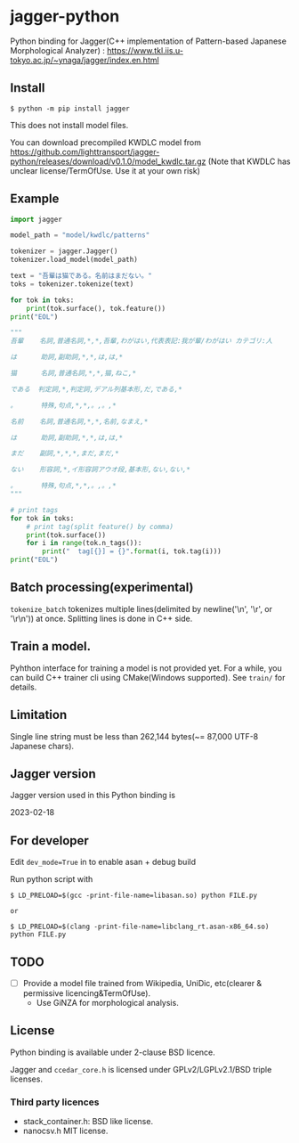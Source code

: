 # jagger-python

Python binding for Jagger(C++ implementation of Pattern-based Japanese Morphological Analyzer) : https://www.tkl.iis.u-tokyo.ac.jp/~ynaga/jagger/index.en.html

## Install

```
$ python -m pip install jagger
```

This does not install model files.

You can download precompiled KWDLC model from https://github.com/lighttransport/jagger-python/releases/download/v0.1.0/model_kwdlc.tar.gz
(Note that KWDLC has unclear license/TermOfUse. Use it at your own risk)

## Example

```py
import jagger

model_path = "model/kwdlc/patterns"

tokenizer = jagger.Jagger()
tokenizer.load_model(model_path)

text = "吾輩は猫である。名前はまだない。"
toks = tokenizer.tokenize(text)

for tok in toks:
    print(tok.surface(), tok.feature())
print("EOL")

"""
吾輩    名詞,普通名詞,*,*,吾輩,わがはい,代表表記:我が輩/わがはい カテゴリ:人

は      助詞,副助詞,*,*,は,は,*

猫      名詞,普通名詞,*,*,猫,ねこ,*

である  判定詞,*,判定詞,デアル列基本形,だ,である,*

。      特殊,句点,*,*,。,。,*

名前    名詞,普通名詞,*,*,名前,なまえ,*

は      助詞,副助詞,*,*,は,は,*

まだ    副詞,*,*,*,まだ,まだ,*

ない    形容詞,*,イ形容詞アウオ段,基本形,ない,ない,*

。      特殊,句点,*,*,。,。,*
"""

# print tags
for tok in toks:
    # print tag(split feature() by comma)
    print(tok.surface())
    for i in range(tok.n_tags()):
        print("  tag[{}] = {}".format(i, tok.tag(i)))
print("EOL")
```

## Batch processing(experimental)

`tokenize_batch` tokenizes multiple lines(delimited by newline('\n', '\r', or '\r\n')) at once.
Splitting lines is done in C++ side.

## Train a model.

Pyhthon interface for training a model is not provided yet.
For a while, you can build C++ trainer cli using CMake(Windows supported).
See `train/` for details.

## Limitation

Single line string must be less than 262,144 bytes(~= 87,000 UTF-8 Japanese chars).

## Jagger version

Jagger version used in this Python binding is

2023-02-18

## For developer

Edit `dev_mode=True` in to enable asan + debug build

Run python script with

```
$ LD_PRELOAD=$(gcc -print-file-name=libasan.so) python FILE.py

or

$ LD_PRELOAD=$(clang -print-file-name=libclang_rt.asan-x86_64.so) python FILE.py
```


## TODO

- [ ] Provide a model file trained from Wikipedia, UniDic, etc(clearer & permissive licencing&TermOfUse).
  - Use GiNZA for morphological analysis.

## License

Python binding is available under 2-clause BSD licence.

Jagger and `ccedar_core.h` is licensed under GPLv2/LGPLv2.1/BSD triple licenses.

### Third party licences

* stack_container.h: BSD like license.
* nanocsv.h MIT license.

